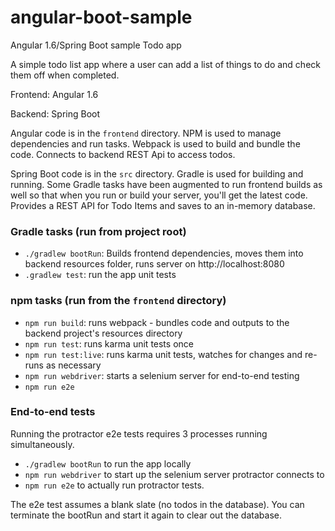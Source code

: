 # angular-boot-sample
Angular 1.6/Spring Boot sample Todo app

A simple todo list app where a user can add a list of things to do and check them off when completed.

Frontend: Angular 1.6

Backend: Spring Boot

Angular code is in the `frontend` directory. NPM is used to manage dependencies and run tasks. Webpack is used to build and bundle the code. Connects to backend REST Api to access todos.

Spring Boot code is in the `src` directory. Gradle is used for building and running. Some Gradle tasks have been augmented to run frontend builds as well so that when you run or build your server, you'll get the latest code. Provides a REST API for Todo Items and saves to an in-memory database.

### Gradle tasks (run from project root)
* `./gradlew bootRun`: Builds frontend dependencies, moves them into backend resources folder, runs server on http://localhost:8080
* `.gradlew test`: run the app unit tests

### npm tasks (run from the `frontend` directory)
* `npm run build`: runs webpack - bundles code and outputs to the backend project's resources directory
* `npm run test`: runs karma unit tests once
* `npm run test:live`: runs karma unit tests, watches for changes and re-runs as necessary
* `npm run webdriver`: starts a selenium server for end-to-end testing
* `npm run e2e`

### End-to-end tests
Running the protractor e2e tests requires 3 processes running simultaneously.
* `./gradlew bootRun` to run the app locally
* `npm run webdriver` to start up the selenium server protractor connects to
* `npm run e2e` to actually run  protractor tests.

The e2e test assumes a blank slate (no todos in the database). You can terminate the bootRun and start it again to clear out the database.
